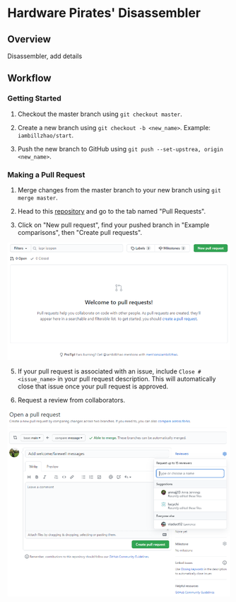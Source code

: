 # Hardware Pirates' Disassembler

## Overview

Disassembler, add details

## Workflow

### Getting Started

1. Checkout the master branch using `git checkout master`.

2. Create a new branch using `git checkout -b <new_name>`. Example: `iambillzhao/start`.

3. Push the new branch to GitHub using `git push --set-upstrea, origin <new_name>`.

### Making a Pull Request

1. Merge changes from the master branch to your new branch using `git merge master`.

2. Head to this [repository](https://github.com/iambillzhao/Movie-Store) and go to the tab named "Pull Requests".

3. Click on "New pull request", find your pushed branch in "Example comparisons", then "Create pull requests".

![NewPullRequest](lib/NewPullRequest.PNG)

5. If your pull request is associated with an issue, include `Close #<issue_name>` in your pull request description. This will automatically close that issue once your pull request is approved.

6. Request a review from collaborators.

![RequestAReview](lib/RequestAReview.PNG)
